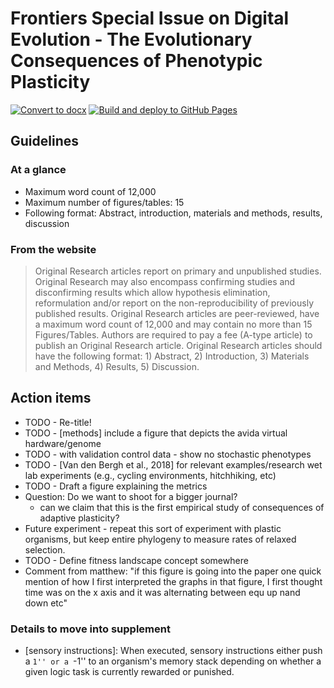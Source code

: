 # Frontiers Special Issue on Digital Evolution - The Evolutionary Consequences of Phenotypic Plasticity

[![Convert to docx](https://github.com/amlalejini/Frontiers-DEVO-Special-Issue---Evolutionary-Consequences-of-Phenotypic-Plasticity/actions/workflows/convert-to-docx.yml/badge.svg)](https://github.com/amlalejini/Frontiers-DEVO-Special-Issue---Evolutionary-Consequences-of-Phenotypic-Plasticity/actions/workflows/convert-to-docx.yml)
[![Build and deploy to GitHub Pages](https://github.com/amlalejini/Frontiers-DEVO-Special-Issue---Evolutionary-Consequences-of-Phenotypic-Plasticity/actions/workflows/pages.yml/badge.svg)](https://github.com/amlalejini/Frontiers-DEVO-Special-Issue---Evolutionary-Consequences-of-Phenotypic-Plasticity/actions/workflows/pages.yml)

## Guidelines

### At a glance

- Maximum word count of 12,000
- Maximum number of figures/tables: 15
- Following format: Abstract, introduction, materials and methods, results, discussion

### From the website

> Original Research articles report on primary and unpublished studies. Original Research may also encompass confirming studies and disconfirming results which allow hypothesis elimination, reformulation and/or report on the non-reproducibility of previously published results. Original Research articles are peer-reviewed, have a maximum word count of 12,000 and may contain no more than 15 Figures/Tables. Authors are required to pay a fee (A-type article) to publish an Original Research article. Original Research articles should have the following format: 1) Abstract, 2) Introduction, 3) Materials and Methods, 4) Results, 5) Discussion. 

## Action items

- TODO - Re-title!
- TODO - [methods] include a figure that depicts the avida virtual hardware/genome
- TODO - with validation control data - show no stochastic phenotypes
- TODO - [Van den Bergh et al., 2018] for relevant examples/research wet lab experiments (e.g., cycling environments, hitchhiking, etc)
- TODO - Draft a figure explaining the metrics
- Question: Do we want to shoot for a bigger journal? 
    - can we claim that this is the first empirical study of consequences of adaptive plasticity?
- Future experiment - repeat this sort of experiment with plastic organisms, but keep entire phylogeny to measure rates of relaxed selection.
- TODO - Define fitness landscape concept somewhere
- Comment from matthew: "if this figure is going into the paper one quick mention of how I first interpreted the graphs in that figure, I first thought time was on the x axis and it was alternating between equ up nand down etc"

### Details to move into supplement

- [sensory instructions]: When executed, sensory instructions either push a ``1'' or a ``-1'' to an organism's memory stack depending on whether a given logic task is currently rewarded or punished.
